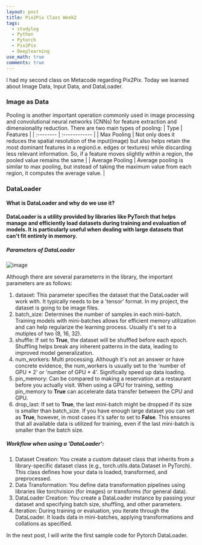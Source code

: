 ```yaml
---
layout: post
title: Pix2Pix Class Week2
tags:
  - studylog
  - Python
  - Pytorch
  - Pix2Pix
  - Deeplearning
use_math: true
comments: true
---
```


I had my second class on Metacode regarding Pix2Pix. 
Today we learned about Image Data, Input Data, and DataLoader. 

### Image as Data

Pooling is another important operation commonly used in image processing and convolutional neural networks (CNNs) for feature extraction and dimensionality reduction. 
There are two main types of pooling:
| Type    | Features    |
| :-------- | :------------ |
| Max Pooling | Not only does it reduces the spatial resolution of the input(image) but also helps retain the most dominant features in a region(i.e. edges or textures) while discarding less relevant information. So, if a feature moves slightly within a region, the pooled value remains the same |
| Average Pooling | Average pooling is similar to max pooling, but instead of taking the maximum value from each region, it computes the average value. |


### DataLoader
#### What is DataLoader and why do we use it?
**DataLoader is a utility provided by libraries like PyTorch that helps manage and efficiently load datasets during training and evaluation of models. It is particularly useful when dealing with large datasets that can't fit entirely in memory.** 

##### Parameters of DataLoader
![image](https://github.com/nachochips/nachochips.github.io/assets/68362149/bf52dea9-e8f2-45ef-99fb-b852e7f758dd)

Although there are several parameterrs in the library, the important parameters are as follows: 

1) dataset: This parameter specifies the dataset that the DataLoader will work with. It typically needs to be a 'tensor' format. In my project, the dataset is going to be image files. 
2) batch_size: Determines the number of samples in each mini-batch. Training models with mini-batches allows for efficient memory utilization and can help regularize the learning process. Usually it's set to a mutiples of two (8, 16, 32). 
3) shuffle: If set to **True**, the dataset will be shuffled before each epoch. Shuffling helps break any inherent patterns in the data, leading to improved model generalization.
4) num_workers: Multi processing. Although it's not an answer or have concrete evidence, the num_workers is usually set to the 'number of GPU * 2' or 'number of GPU * 4'. Significally speed up data loading. 
5) pin_memory: Can be compared to making a reservation at a restaurant before you actually visit. When using a GPU for training, setting pin_memory to **True** can accelerate data transfer between the CPU and GPU.
6) drop_last: If set to **True**, the last mini-batch might be dropped if its size is smaller than batch_size. If you have enough large dataset you can set as **True**, however, in most cases it's safer to set to **False**. This ensures that all available data is utilized for training, even if the last mini-batch is smaller than the batch size. 

##### Workflow when using a 'DataLoader':
1) Dataset Creation: You create a custom dataset class that inherits from a library-specific dataset class (e.g., torch.utils.data.Dataset in PyTorch). This class defines how your data is loaded, transformed, and preprocessed.
2) Data Transformation: You define data transformation pipelines using libraries like torchvision (for images) or transforms (for general data).
3) DataLoader Creation: You create a DataLoader instance by passing your dataset and specifying batch size, shuffling, and other parameters.
4) Iteration: During training or evaluation, you iterate through the DataLoader. It loads data in mini-batches, applying transformations and collations as specified.

In the next post, I will write the first sample code for Pytorch DataLoader. 
